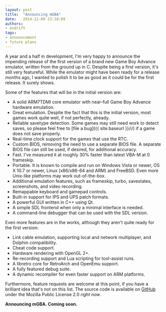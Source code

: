 ```yaml
---
layout: post
title:  "Announcing mGBA"
date:   2014-12-09 23:18:09
authors:
- endrift
tags:
- announcement
- future plans
---
```

A year and a half in development, I'm very happy to announce the impending release of the first version of a brand new Game Boy Advance emulator, written from the ground up in C. Despite being a first version, it's still very featureful. While the emulator might have been ready for a release months ago, I wanted to polish it to be as good as it could be for the first release. It surely shows.
<!--more-->
Some of the features that will be in the initial version are:

* A solid ARM7TDMI core emulator with near-full Game Boy Advance hardware emulation.
* Great emulation. Despite the fact that this is the initial version, most games work quite well, if not perfectly, already.
* Reliable savetype detection. Some games may still need work to detect saves, so please feel free to [file a bug]({{ site.baseurl }}/i/) if a game does not save properly.
* Real-time clock support for the games that use the RTC.
* Custom BIOS, removing the need to use a separate BIOS file. A separate BIOS file can still be used, if desired, for additional accuracy.
* Fast. I've measured it at roughly 30% faster than latest VBA-M at 0 frameskip.
* Portable. It is known to compile and run on Windows Vista or newer, OS X 10.7 or newer, Linux (x86/x86-64 and ARM) and FreeBSD. Even more Unix-like platforms may work out-of-the-box.
* Additional emulation features, such as frameskip, turbo, savestates, screenshots, and video recording.
* Remappable keyboard and gamepad controls.
* Built-in support for IPS and UPS patch formats.
* A powerful GUI written in C++ using Qt.
* A simple SDL frontend when only a minimal interface is needed.
* A command-line debugger that can be used with the SDL version.

Even more features are in the works, although they aren't quite ready for the first version:

* Link cable emulation, supporting local and network multiplayer, and Dolphin compatibility.
* Cheat code support.
* Hardware rendering with OpenGL 2+.
* Re-recording support and Lua scripting for tool-assist runs.
* A libretro core for RetroArch and OpenEmu support.
* A fully featured debug suite.
* A dynamic recompiler for even faster support on ARM platforms.

Furthermore, feature requests are welcome at this point, if you have a brilliant idea that's not on this list. The source code is available on [GitHub](https://github.com/mgba-emu/mgba/) under the Mozilla Public License 2.0 *right now*.

**Announcing mGBA. Coming soon.**
